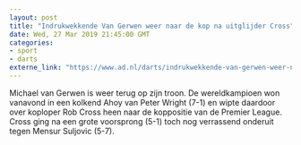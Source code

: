 ```yaml
---
layout: post
title: "Indrukwekkende Van Gerwen weer naar de kop na uitglijder Cross"
date: Wed, 27 Mar 2019 21:45:00 GMT
categories: 
- sport 
- darts 
externe_link: "https://www.ad.nl/darts/indrukwekkende-van-gerwen-weer-naar-de-kop-na-uitglijder-cross~a225892d/"
---
```


Michael van Gerwen is weer terug op zijn troon. De wereldkampioen won vanavond in een kolkend Ahoy van Peter Wright (7-1) en wipte daardoor over koploper Rob Cross heen naar de koppositie van de Premier League. Cross ging na een grote voorsprong (5-1) toch nog verrassend onderuit tegen Mensur Suljovic (5-7).
